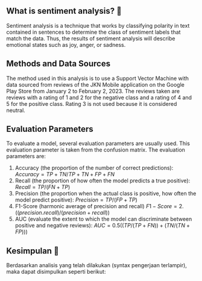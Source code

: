 ## What is sentiment analysis? 🤔
Sentiment analysis is a technique that works by classifying polarity in text contained in sentences to determine the class of sentiment labels that match the data. Thus, the results of sentiment analysis will describe emotional states such as joy, anger, or sadness.

## Methods and Data Sources
The method used in this analysis is to use a Support Vector Machine with data sourced from reviews of the JKN Mobile application on the Google Play Store from January 2 to February 2, 2023. The reviews taken are reviews with a rating of 1 and 2 for the negative class and a rating of 4 and 5 for the positive class. Rating 3 is not used because it is considered neutral.

## Evaluation Parameters
To evaluate a model, several evaluation parameters are usually used. This evaluation parameter is taken from the confusion matrix. The evaluation parameters are:
1. Accuracy (the proportion of the number of correct predictions): 
   $Accuracy = TP + TN / TP + TN + FP + FN$
3. Recall (the proportion of how often the model predicts a true positive):
   $Recall = TP / (FN + TP)$
5. Precision (the proportion when the actual class is positive, how often the model predict positive):
   $Precision = TP / (FP + TP)$
7. F1-Score (harmonic average of precision and recall)
   $F1-Score = 2.((precision.recall)/(precision + recall))$
9. AUC (evaluate the extent to which the model can discriminate between positive and negative reviews):
    $AUC = 0.5((TP / (TP + FN)) + (TN / (TN + FP)))$
    

## Kesimpulan 📃
Berdasarkan analisis yang telah dilakukan (syntax pengerjaan terlampir), maka dapat disimpulkan seperti berikut:


